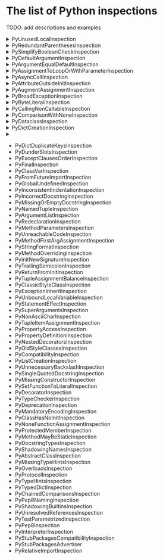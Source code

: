 # The list of Python inspections

TODO: add descriptions and examples

<details>
  <summary>PyUnusedLocalInspection</summary>

Reports local variables, parameters, and functions that are locally defined, but not used name in a function.

Arguments (by default all are `true`):
- `ignoreTupleUnpacking` - ignore variables used in tuple unpacking
- `ignoreLambdaParameters` - ignore lambda parameters
- `ignoreLoopIterationVariables` - ignore range iteration variables **TODO: find example?**
- `ignoreVariablesStartingWithUnderscore` - ignore variables starting with `_`

Example:
```python
def foo():
    a = 5
    b = 10
    return b
```

Default descriptions: 
- For parameters: `Parameter ''{0}'' value is not used`
- For variables: `Local variable ''{0}'' value is not used`
- For functions: `Local function ''{0}'' is not used`
- For classes: `Local class ''{0}'' is not used`
</details>

<details>
  <summary>PyRedundantParenthesesInspection</summary>

Reports about redundant parentheses in expressions.

Arguments (by default all are `false`):
- `ignoreEmptyBaseClasses` - ignore empty lists of base classes
- `ignoreTupleInReturn` - ignore tuples in return
- `ignorePercOperator` - ignore argument of % operator

Example:
```python
if (True):
    print(1)
```

Default description: `Remove redundant parentheses`
</details>

<details>
  <summary>PySimplifyBooleanCheckInspection</summary>

Reports equality comparison with a boolean literal.

Arguments (by default all are `true`):
- `ignoreComparisonToZero` - Ignore comparison to zero

Example:
```python
b = 5
if b != False:
    print(1)
```

Default description: `Expression can be simplified`
</details>

<details>
  <summary>PyDefaultArgumentInspection</summary>

Reports a problem when a mutable value as a list or dictionary is detected in a default value for an argument.

Default argument values are evaluated only once at function definition time, which means that modifying 
the default value of the argument will affect all subsequent calls of that function.

Example:
```python
def f(args=[]):
    pass
```

Default description: `Default argument value is mutable`
</details>

<details>
  <summary>PyArgumentEqualDefaultInspection</summary>

Reports a problem when an argument passed to the function is equal to the default parameter value.

Example:
```python
def my_function(a: int = 2):
    print(a)


my_function(2)
```

Default description: `Argument equals to the default parameter value`
</details>

<details>
  <summary>PyAssignmentToLoopOrWithParameterInspection</summary>

Checks for cases when you rewrite loop variable with inner loop. It finds all `with` and `for` statements, 
takes variables declared by them and ensures none of parent `with` or `for` declares variable with the same name.

Example:
```python
for i in range(5):
    for i in range(20, 25):
        print("Inner", i)
    print("Outer", i)
```

Default description: `Variable ''{0}'' is already declared in ''for'' loop or ''with'' statement above`
</details>

<details>
  <summary>PyAsyncCallInspection</summary>
**TODO: why this inspection does not work?**

Reports coroutines that were called without using the `await` syntax.

Example:
```python
async def bar():
    pass


async def foo():
    bar()
```

Default description: `Missing await syntax in coroutine calls`
</details>

<details>
  <summary>PyAttributeOutsideInitInspection</summary>

Reports a problem when instance attribute definition is outside `__init__` method.

Example:
```python
class Book:
    def __init__(self):
        self.author = 'Mark Twain'

    def release(self):
        self.year = '1889'
```

Default description: `Instance attribute {0} defined outside __init__`
</details>

<details>
  <summary>PyAugmentAssignmentInspection</summary>

Reports assignments that can be replaced with augmented assignments.

Example:
```python
a = 23
b = 3
a = a + b
```

Default description: `Assignment can be replaced with an augmented assignment`
</details>

<details>
  <summary>PyBroadExceptionInspection</summary>

Reports exception clauses that do not provide specific information about the problem.

Example:
```python
x = '6'
try:
    if x > 3:
        print('X is larger than 3')
except Exception:
    print("Oops! x was not a valid number. Try again...")
```
or 
```python
x = '6'
try:
    if x > 3:
        print('X is larger than 3')
except:
    print("Oops! x was not a valid number. Try again...")
```

Default description: `Too broad exception clause`
</details>

<details>
  <summary>PyByteLiteralInspection</summary>

Reports characters in byte literals that are outside ASCII range.

Example:
```python
s = b'№5'
```

Default description: `Byte literal contains characters > 255`
</details>

<details>
  <summary>PyCallingNonCallableInspection</summary>

Reports a problem when you are trying to call objects that are not callable, like, for example, properties.

Example:
```python
class Record:
    @property
    def as_json(self): json = Record().as_json()
```

Default descriptions: 
- For objects: `'{0}'' object is not callable`
- For other cases: `''{0}'' is not callable`
- For expressions: `Expression is not callable`
</details>

<details>
  <summary>PyComparisonWithNoneInspection</summary>

Reports comparisons with `None`. That type of comparisons should always be done with is or is not, 
never the equality operators.

Example:
```python
a = 2
if a == None:
    print("Success")
```

Default description: `Comparison with None performed with equality operators`
</details>

<details>
  <summary>PyDataclassInspection</summary>

Reports invalid definitions and usages of classes created with dataclasses or attr modules.

Examples with default descriptions:

1) `''{0}'' not supported between instances of ''{1}''`
```python
from dataclasses import dataclass


@dataclass
class A:
    x: int = 10


a = A(1)
b = A(2)
print(a < b)
```
See [pep-0557](https://peps.python.org/pep-0557), the `order` block

2) `''{0}'' object could have no attribute ''{1}'' because it is declared as init-only`
```python
from __future__ import annotations
from dataclasses import dataclass, InitVar


@dataclass
class C:
    i: int
    init_only: InitVar[int | None] = None

    def __post_init__(self, init_only):
        if self.i is None and init_only is not None:
            self.i = init_only


c = C(10, init_only=5)
print(c.init_only)
```

See [Init only variables](https://docs.python.org/3/library/dataclasses.html#init-only-variables).

3) `''{0}'' object attribute ''{1}'' is read-only`
```python
from dataclasses import dataclass


@dataclass(frozen=True)
class A:
    i: int


a = A(5)
a.i = 10
```

4) `'eq' must be true if 'order' is true`
```python
from dataclasses import dataclass


@dataclass(eq=False, order=True)
class A:
    pass
```

5) `''{0}'' is ignored if the class already defines ''{1}'' method`, `''{0}'' is ignored if the class already defines ''{1}'' parameter`

**TODO: add example**

6) `'order' should be False if the class defines one of order methods`

```python
from dataclasses import dataclass


@dataclass(order=True)
class A:
    def __le__(self, other):
        pass
```

7) `'frozen' should be False if the class defines '__setattr__' or '__delattr__'`

```python
from dataclasses import dataclass


@dataclass(frozen=True)
class A:
    def __setattr__(self, key, value):
        pass
```

8) `'unsafe_hash' should be False if the class defines '__hash__'`

```python
from dataclasses import dataclass


@dataclass(unsafe_hash=True)
class A:
    def __hash__(self):
        pass
```

9) `Frozen dataclasses can not inherit non-frozen one and vice versa`

```python
from dataclasses import dataclass


@dataclass(frozen=True)
class A:
    pass


@dataclass
class B(A):
    pass
```

10) `'__hash__' is ignored if the class already defines 'cmp/order' and 'frozen' parameters`

**TODO: add example**

11) `Mutable default ''{0}'' is not allowed. Use ''default_factory''`

```python
from dataclasses import dataclass


@dataclass
class A:
    bar: list = []
```

12) `A default is set using ''{0}''`

**TODO: add example**

13) `''{0}'' should take only {1} {1,choice,1#parameter|2#parameters}`

**TODO: add example**

14) `Attribute ''{0}'' lacks a type annotation`

**TODO: add example**

15) `Cannot specify both 'default' and 'factory'`

```python
from dataclasses import dataclass, field


@dataclass
class Pizza:
    meat: str = field(default='chicken', default_factory=['dow', 'tomatoes'])
```

16) `Attribute ''{0}'' is useless until ''__post_init__'' is declared`

```python
from __future__ import annotations
from dataclasses import dataclass, InitVar


@dataclass
class C:
    i: int
    init_only: InitVar[int | None] = None
```

17) `Field cannot have a default factory`

```python
from dataclasses import dataclass, InitVar, field
from typing import List


@dataclass
class A:
    a: InitVar[List[str]] = field(default_factory=list)

```

18) `'__post_init__' would not be called until 'init' parameter is set to True`

```python
from dataclasses import dataclass


@dataclass(init=False)
class A:
    def __post_init__(self):
        pass
```

19) `'__post_init__' should take all init-only variables (incl. inherited) in the same order as they are defined`

```python
from dataclasses import dataclass


@dataclass
class A:
    a: int
    b: str

    def __post_init__(self, b: str, a: int):
        pass
```

20) `'__attrs_post_init__' would not be called until 'init' parameter is set to True`
`'__attrs_post_init__' should not take any parameters except 'self'`

**TODO: add example**

21) `''{0}'' method should be called on dataclass instances or types`, `''{0}'' method should be called on dataclass instances`, `''{0}'' method should be called on attrs instances`, `''{0}'' method should be called on attrs types`

**TODO: add example**
</details>


<details>
  <summary>PyDictCreationInspection</summary>

Reports situations when you can rewrite dictionary creation by using a dictionary literal.

Example:
```python
dic = {}
dic['var'] = 1
```

Default description: `This dictionary creation could be rewritten as a dictionary literal`
</details>



<details>
  <summary></summary>

Example:
```python

```

Default description: ``
</details>

- PyDictDuplicateKeysInspection
- PyDunderSlotsInspection
- PyExceptClausesOrderInspection
- PyFinalInspection
- PyClassVarInspection
- PyFromFutureImportInspection
- PyGlobalUndefinedInspection
- PyInconsistentIndentationInspection
- PyIncorrectDocstringInspection
- PyMissingOrEmptyDocstringInspection
- PyNamedTupleInspection
- PyArgumentListInspection
- PyRedeclarationInspection
- PyMethodParametersInspection
- PyUnreachableCodeInspection
- PyMethodFirstArgAssignmentInspection
- PyStringFormatInspection
- PyMethodOverridingInspection
- PyInitNewSignatureInspection
- PyTrailingSemicolonInspection
- PyReturnFromInitInspection
- PyTupleAssignmentBalanceInspection
- PyClassicStyleClassInspection
- PyExceptionInheritInspection
- PyUnboundLocalVariableInspection
- PyStatementEffectInspection
- PySuperArgumentsInspection
- PyNonAsciiCharInspection
- PyTupleItemAssignmentInspection
- PyPropertyAccessInspection
- PyPropertyDefinitionInspection
- PyNestedDecoratorsInspection
- PyOldStyleClassesInspection
- PyCompatibilityInspection
- PyListCreationInspection
- PyUnnecessaryBackslashInspection
- PySingleQuotedDocstringInspection
- PyMissingConstructorInspection
- PySetFunctionToLiteralInspection
- PyDecoratorInspection
- PyTypeCheckerInspection
- PyDeprecationInspection
- PyMandatoryEncodingInspection
- PyClassHasNoInitInspection
- PyNoneFunctionAssignmentInspection
- PyProtectedMemberInspection
- PyMethodMayBeStaticInspection
- PyDocstringTypesInspection
- PyShadowingNamesInspection
- PyAbstractClassInspection
- PyMissingTypeHintsInspection
- PyOverloadsInspection
- PyProtocolInspection
- PyTypeHintsInspection
- PyTypedDictInspection
- PyChainedComparisonsInspection
- PyPep8NamingInspection
- PyShadowingBuiltinsInspection
- PyUnresolvedReferencesInspection
- PyTestParametrizedInspection
- PyPep8Inspection
- PyInterpreterInspection
- PyStubPackagesCompatibilityInspection
- PyStubPackagesAdvertiser
- PyRelativeImportInspection